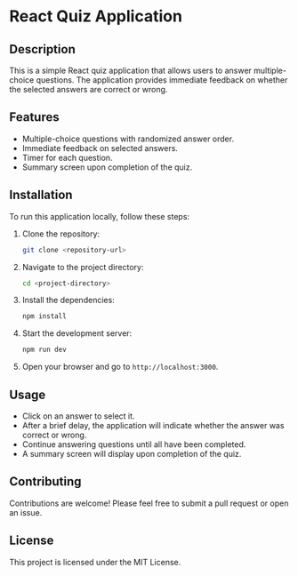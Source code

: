# React Quiz Application

## Description
This is a simple React quiz application that allows users to answer multiple-choice questions. The application provides immediate feedback on whether the selected answers are correct or wrong.

## Features
- Multiple-choice questions with randomized answer order.
- Immediate feedback on selected answers.
- Timer for each question.
- Summary screen upon completion of the quiz.

## Installation
To run this application locally, follow these steps:

1. Clone the repository:
   ```bash
   git clone <repository-url>
   ```

2. Navigate to the project directory:
   ```bash
   cd <project-directory>
   ```

3. Install the dependencies:
   ```bash
   npm install
   ```

4. Start the development server:
   ```bash
   npm run dev
   ```

5. Open your browser and go to `http://localhost:3000`.

## Usage
- Click on an answer to select it.
- After a brief delay, the application will indicate whether the answer was correct or wrong.
- Continue answering questions until all have been completed.
- A summary screen will display upon completion of the quiz.

## Contributing
Contributions are welcome! Please feel free to submit a pull request or open an issue.

## License
This project is licensed under the MIT License.
